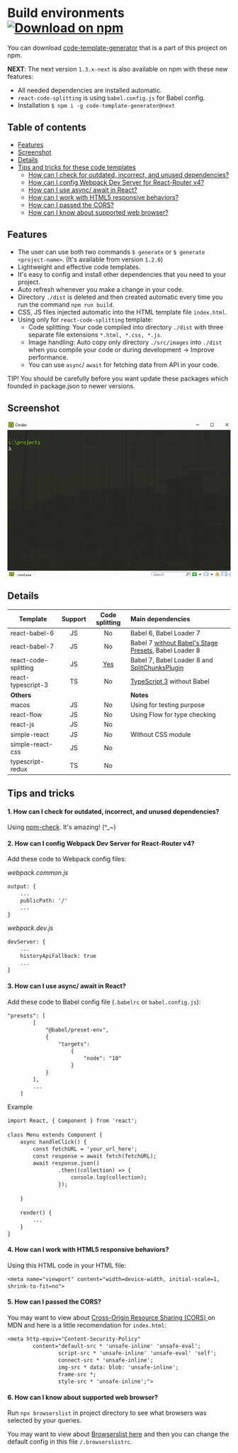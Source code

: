 # Build environments [![Download on npm](https://img.shields.io/badge/npm-v1.2.1-blue.svg)](https://www.npmjs.com/package/code-template-generator)
You can download [code-template-generator](https://www.npmjs.com/package/code-template-generator) that is a part of this project on npm.

**NEXT**: The next version `1.3.x-next` is also available on npm with these new features:
* All needed dependencies are installed automatic.
* `react-code-splitting` is using `babel.config.js` for Babel config.
* Installation `$ npm i -g code-template-generator@next`

## Table of contents
* [Features](#features)
* [Screenshot](#screenshot)
* [Details](#details)
* [Tips and tricks for these code templates](#tips-and-tricks)
    * [How can I check for outdated, incorrect, and unused dependencies?](#1-how-can-i-check-for-outdated-incorrect-and-unused-dependencies)
    * [How can I config Webpack Dev Server for React-Router v4?](#2-how-can-i-config-webpack-dev-server-for-react-router-v4)
    * [How can I use async/ await in React?](#3-how-can-i-use-async-await-in-react)
    * [How can I work with HTML5 responsive behaviors?](#4-how-can-i-work-with-html5-responsive-behaviors)
    * [How can I passed the CORS?](#5-how-can-i-passed-cors)
    * [How can I know about supported web browser?](#6-how-can-i-know-about-supported-web-browser)

## Features
* The user can use both two commands `$ generate` or `$ generate <project-name>`. (It's available from version `1.2.0`)
* Lightweight and effective code templates.
* It's easy to config and install other dependencies that you need to your project.
* Auto refresh whenever you make a change in your code.
* Directory `./dist` is deleted and then created automatic every time you run the command `npm run build`.
* CSS, JS files injected automatic into the HTML template file `index.html`.
* Using only for `react-code-splitting` template:
    * Code splitting: Your code compiled into directory `./dist` with three separate file extensions `*.html, *.css, *.js`.
    * Image handling: Auto copy only directory `./src/images` into `./dist` when you compile your code or during development -> Improve performance.
    * You can use `async`/ `await` for fetching data from API in your code.

TIP! You should be carefully before you want update these packages which founded in package.json to newer versions.

## Screenshot
![How to use](./assets/code-template-generator.gif)

## Details

|Template|Support|Code splitting|Main dependencies|
|---|:---:|:---:|:---|
|react-babel-6|JS|No|Babel 6, Babel Loader 7|
|react-babel-7|JS|No|Babel 7 [without Babel's Stage Presets](https://babeljs.io/blog/2018/07/27/removing-babels-stage-presets), Babel Loader 8|
|react-code-splitting|JS|[Yes](https://webpack.js.org/guides/code-splitting/)|Babel 7, Babel Loader 8 and [SplitChunksPlugin](https://webpack.js.org/plugins/split-chunks-plugin/)|
|react-typescript-3|TS|No|[TypeScript 3](https://www.typescriptlang.org/docs/handbook/react-&-webpack.html) without Babel|
|**Others**|||**Notes**|
|macos|JS|No|Using for testing purpose|
|react-flow|JS|No|Using Flow for type checking|
|react-js|JS|No||
|simple-react|JS|No|Without CSS module|
|simple-react-css|JS|No||
|typescript-redux|TS|No||

## Tips and tricks
#### 1. How can I check for outdated, incorrect, and unused dependencies?

Using [npm-check](https://www.npmjs.com/package/npm-check). It's amazing! (^_~)

#### 2. How can I config Webpack Dev Server for React-Router v4?

Add these code to Webpack config files:

_webpack.common.js_
````
output: {
    ...
    publicPath: '/'
    ...
}
````

_webpack.dev.js_
````
devServer: {
    ...
    historyApiFallback: true
    ...
}
````

#### 3. How can I use async/ await in React?

Add these code to Babel config file (`.babelrc` or `babel.config.js`):
````
"presets": [
        [
            "@babel/preset-env", 
            {
                "targets": 
                    {
                        "node": "10"
                    }
            }
        ],
        ...
    ]
````

Example

````
import React, { Component } from 'react';

class Menu extends Component {
    async handleClick() {
        const fetchURL = 'your_url_here';
        const response = await fetch(fetchURL);
        await response.json()
                .then((collection) => {
                    console.log(collection);
                });
        
    }

    render() {
        ...
    }
}
````

#### 4. How can I work with HTML5 responsive behaviors?
Using this HTML code in your HTML file:
````
<meta name="viewport" content="width=device-width, initial-scale=1, shrink-to-fit=no">
````

#### 5. How can I passed the CORS?
You may want to view about [Cross-Origin Resource Sharing (CORS)
](https://developer.mozilla.org/en-US/docs/Web/HTTP/CORS) on MDN and here is a little recomendation for `index.html`:
````
<meta http-equiv="Content-Security-Policy"
        content="default-src * 'unsafe-inline' 'unsafe-eval'; 
                script-src * 'unsafe-inline' 'unsafe-eval' 'self'; 
                connect-src * 'unsafe-inline'; 
                img-src * data: blob: 'unsafe-inline'; 
                frame-src *; 
                style-src * 'unsafe-inline';">
````

#### 6. How can I know about supported web browser?

Run `npx browserslist` in project directory to see what browsers was selected by your queries.

You may want to view about [Browserslist here](https://github.com/browserslist/browserslist) and then you can change the default config in this file `/.browserslistrc`.